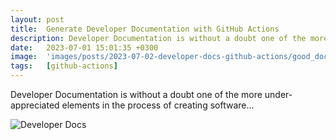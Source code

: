 ```yaml
---
layout: post
title:  Generate Developer Documentation with GitHub Actions
description: Developer Documentation is without a doubt one of the more under-appreciated elements in the process of...
date:   2023-07-01 15:01:35 +0300
image:  'images/posts/2023-07-02-developer-docs-github-actions/good_docs.jpg'
tags:   [github-actions]
---
```

Developer Documentation is without a doubt one of the more under-appreciated elements in the process of creating software...

![Developer Docs]({{site.baseurl}}/images/posts/2023-07-02-developer-docs-github-actions/docs.jpg)